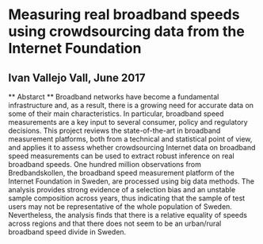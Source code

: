 # Measuring real broadband speeds using crowdsourcing data from the Internet Foundation
## Ivan Vallejo Vall, June 2017 

** Abstarct **
Broadband networks have become a fundamental infrastructure and, as a result, there is a growing need for accurate data on some of their main characteristics. In particular, broadband speed measurements are a key input to several consumer, policy and regulatory decisions. This project reviews the state-of-the-art in broadband measurement platforms, both from a technical and statistical point of view, and applies it to assess whether crowdsourcing Internet data on broadband speed measurements can be used to extract robust inference on real broadband speeds. One hundred million observations from Bredbandskollen, the broadband speed measurement platform of the Internet Foundation in Sweden, are processed using big data methods. The analysis provides strong evidence of a selection bias and an unstable sample composition across years, thus indicating that the sample of test users may not be representative of the whole population of Sweden. Nevertheless, the analysis finds that there is a relative equality of speeds across regions and that there does not seem to be an urban/rural broadband speed divide in Sweden.